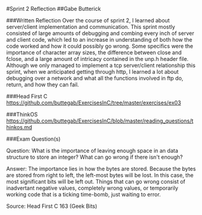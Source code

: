 #Sprint 2 Reflection
##Gabe Butterick

###Written Reflection
Over the course of sprint 2, I learned about server/client implementation and communication. This sprint mostly consisted of large amounts of debugging and combing every inch of server and client code, which led to an increase in understanding of both how the code worked and how it could possibly go wrong. Some specifics were the importance of character array sizes, the difference between close and fclose, and a large amount of intricacy contained in the unp.h header file. Although we only managed to implement a tcp server/client relationship this sprint, when we anticipated getting through http, I learned a lot about debugging over a network and what all the functions involved in ftp do, return, and how they can fail.


###Head First C
https://github.com/buttegab/ExercisesInC/tree/master/exercises/ex03


###ThinkOS
https://github.com/buttegab/ExercisesInC/blob/master/reading_questions/thinkos.md

###Exam Question(s)

Question: What is the importance of leaving enough space in an data structure to store an integer? What can go wrong if there isn't enough?

Answer: The importance lies in how the bytes are stored. Because the bytes are stored from right to left, the left-most bytes will be lost. In this case, the most significant bits will be left out. Things that can go wrong consist of inadvertant negative values, completely wrong values, or temporarily working code that is a ticking time-bomb, just waiting to error.

Source: Head First C 163 (Geek Bits)